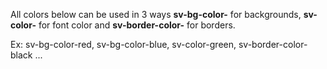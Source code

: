 All colors below can be used in 3 ways **sv-bg-color-** for backgrounds, **sv-color-** for font color and **sv-border-color-** for borders. 

Ex: sv-bg-color-red, sv-bg-color-blue, sv-color-green, sv-border-color-black ... 